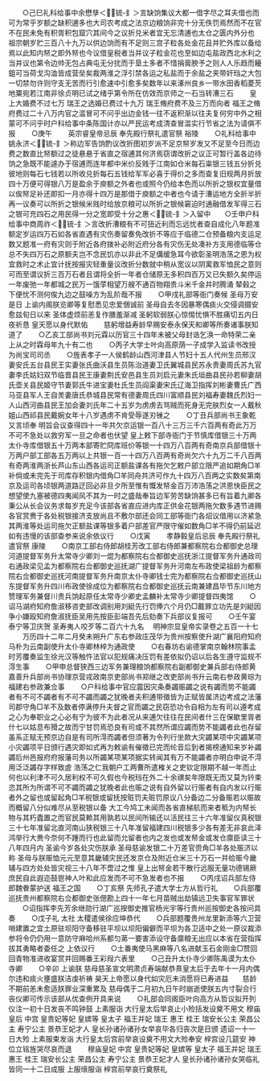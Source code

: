 <!-- { "loadSidebar": true } -->
　　○己巳礼科给事中余懋孳＜锍-釒＞言缺饷集议大都一借字尽之耳夫借也而可为常乎岁额之缺积逋多也大司农考成之法京边粮饷非完十分无佚罚焉然而不在官不在民未免有积胥积包窟穴其间今之议折兑米者宜无忘清逋也太仓之匮内外分也  祖宗朝岁贮三百八十九万以供边饷而有不足则三宫子粒各处金花且并贮外库以备给焉以此知内帑之即外帑也今议借皇税者当并议子粒金花也至如边屯盐政西北水利之当并议也第令边帅无包占典屯无分扰而于垦土多者不惜捐膏腴予之则人人乐趋而耰鉏可当荷戈沟洫皆成营垒矣裁两淮之浮引禁各运之私盐而于余盐之夹带奸珰之大包一切禁勿许则守支无苦而行引愈速中引愈多矣数年以来涿州良乡一带水田香稻菱芡地粟宛若江南非徐贞明已试之绪乎第令所在仿效而京师之一石当转漕三石
　　皇上大婚费不过七万  瑞王之选婚已费过十九万  瑞王脩府费不及三万而向者  福王之脩府费过二十八万内官之滥冒可不问乎出边金钱一往不返积渐以往夫复何穷中外之相蒙可不问乎时户科给事中条陈国计亦以严民运考成清查冒滥实行节省之法为请俱不报
　　○庚午
　　英宗睿皇帝忌辰  奉先殿行祭礼遣官祭  裕陵
　　○礼科给事中姚永济＜锍-釒＞称边军告饷酌议改折图初岁派不足京帑岁发又不足至今日而边费之数直比帑额过之徒悬悬于省直之宿逋其何济焉窃谓改折之议正可暂行盖各边待饷之急既不能遽办于宿逋而连年都中米价反贱于江南如仓米每石粜银三钱五分折兑彼地则每石七钱若以所收兑折每石五钱给军军必喜于得价之多而查复旧规两月折放四十万便可得银八万是盈余于庾额之外者也或照今仍给本色而以所折之银权宜量借以俟帑足补还即扣一月亦得十四万是那借于庾额之中者也今请于漕运地方全折半折再一议奏可以所折之银候米贱时给放京粮可以所折之银候窘迫时通融借发军得三石之银可充四石之用民得一分之宽即受十分之惠＜锍-釒＞入留中　　○壬申户科给事中商周祚＜锍-釒＞言改折漕粮有不可狃近利而忘远忧者查自成化八年题准额定岁运四万石如各省直遇有灾伤奏留奏免改折不等应于临德二仓预备粮内支运足数又题准一府有灾则于附近各府拨补必附近府分各有灾伤无处凑补方支用德临等仓总不失四万石之原额夫岂不念民饥亦以非此不足傋缓急耳今欲彰圣明浩荡之恩为权宜救时之术止宜计抚按报灾轻重量议改折分数就中稍从宽议以阴寓救军恤民之意则可而至谓议折三百万石者且谓将全折一年者仓储原无多积四百万又已失额久矣停运一年废弛一年都城之民万一饿莩相望万艘不通百物翔贵斗米千金并时腾涌  辇毂之下便忧不测何俟九边之鼓噪方为乱阶哉不报
　　○甲戌礼部等衙门奏候  圣母万安是日  上谕内阁朕览卿等复慰悉见忠爱悃诚前  圣母自去冬因暴寒偶痰火交侵调摄安愈兹旬日以来  圣体虚烦前恙复作膳羞渐减  圣躬软弱朕心惊惕忧惧不胜痛切五内日夜祈恳  皇天愿以身代默佑
　　慈躬增益寿龄早赐安泰永保天和卿等所奏诸事朕知道了
　　○乙亥工部尚书刘元霖以历官三十四年未被父母封诰乞涣一命特荣二亲  上从之时霖母年九十有二也
　　○丙子大学士叶向高原荫一子成学入监读书改授为尚宝司司丞
　　○旌表孝子一人侯鹤龄山西河津县人节妇十五人代州生员邢汉妻安氏五台县民王实妻张氏曲沃县生员陈治道妻卫氏翼城县民苏永贵妻周氏苏九官妻李氏姑妇双节临晋县民王康妻荆氏安邑县生员刘启元妻朱氏垣曲县民孙若柳妻胡氏壶关县民姬守节妻郭氏牛进宝妻杜氏生员阎渠妻宋氏辽海卫指挥刘彬妻曹氏广西马亚县军人王自羙妻唐氏恭城县民常有德妻周氏四川富顺县民刘福寿妻魏氏烈妇一人山西河曲县民王加会妻刘氏年二十五岁为虏虏去骂贼而死身无完肤烈女一人戴秋姐山西祁县民戴婉女年十八岁遇虏不肯受辱遂刃锉之
　　○丁丑兵部尚书王象乾又言顷奉  明旨会议查得四十一年共欠京运银一百八十三万三千六百两有奇此万万不可不急处以救穷军一旦之命者也伏望  皇上敕下部寺衙门于节慎库借银三十万两太仆寺库借银五十万两本部寄贮冏库班价等银一十四万八百两有奇南京兵部借银十万两户部工部各五万两以上共银一百一十四万八百两有奇尚欠六十九万二千八百两有奇两淮两浙长芦山东山西各运司正额盐课各有拖欠乞敕户部立限严追如期角□羊补倘或未完先于司库存积银内借角□羊同舟共济可作九十四万八百两之实数矣第南京及运司各顷银两道路迂回必非旦夕所至惟有慨发帑金百万沛浩荡之洪恩快臣民之想望使九塞被德四夷闻风不其为一时之盛哉奉旨边军劳苦缺饷甚多已有旨着九卿各秉公从长会议务求每岁充足今该部各省直应进内库正供金花银两拖欠数多遇节进赐各官赏赉于各处税银接济支放尚且不敷尔部还会同工部等衙门各炤议借用以济紧急其两淮等处运司拖欠正额盐课等银多着户部差官严限守催如数角□羊不得仍前延迟如有违慢的该部查参来说余依议行
　　○戊寅
　　孝静毅皇后忌辰  奉先殿行祭礼遣官祭  康陵
　　○南京工部右侍郎胡桂芳改工部右侍郎兼都察院右佥都御史总理河道提督军务升太常寺少卿刘一焜为都察院右佥都御史巡抚浙江提督军务升通政司右通政梁见孟为都察院右佥都御史巡抚湖广提督军务升河南左布政使梁祖龄为都察院右佥都御史巡抚河南提督军务升南京太仆寺卿钱士完为都察院右佥都御史巡抚山东提督军务升四川布政使徐成位为都察院右佥都御史巡抚云南兼建昌毕节东川地方赞理军务兼督川贵兵饷起原任太常寺少卿史孟麟补太常寺少卿提督四夷馆
　　○诏马湖府知府詹淑移咨吏部改调别用刘綎先行罚俸六个月仍□戴罪立功先是刘綎因争小嫌殴知府詹淑抚臣吴用先按臣彭端吾先后劾奏下兵部议复报可
　　○壬午宴泰宁等卫庆贺  圣寿夷人咬歹等二百六十九名
　明神宗显皇帝实录卷之五百一十七
　　万历四十二年二月癸未朔升广东右参政庄茂华为贵州按察使升湖广襄阳府知府马朴为云南副使升太仆寺卿林梓为通政使
　　○右春坊右谕德掌南京翰林院事孟时芳覆奏监生徐光汉等触忤法官以犯规痛决压罚有差依拟仍诏以后各生遵守监规不淂生事
　　○甲申总督狭西三边军务兼理粮饷都察院右副都御史兼兵部右侍郎黄嘉善升兵部尚书协理京营戎政南京吏部尚书郑继之改吏部尚书升云南右参政黄琮为福建右参政兼佥事
　　○户科给事中官应震因灾条奏蠲赈蠲之说有蠲而势不能蠲者有不可不蠲者有不可不蠲而蠲之犹晚者夫积逋带徵皆为正赋皆属济边考成之法藩司郡守角□羊不及数者停满停升夫督之官而蠲之民窃恐功令自相为左有司以遵考成之心为奉职业之心必有宁为彼不为此者况从来逋欠往往在民间者什三在保歇里胥者什七以姑息布猾之故而宁甘罚焉恐良有司或不其然所谓应蠲而势不能蠲者此也存留虽系正赋无预京边自是有司所淂而蠲者但须著为令列行坐款大灾蠲某项中灾蠲某项小灾蠲项平日颁行遇灾即如式再为敕谕有催徵已完而纶音后到者揭榜通知来岁补蠲蠲后州邑报府府报藩司务以所蠲某项某项据实转闻其有万不能蠲者亦明白申说不淂用泛泛蠲存字样致虗  浩荡之仁我朝户工两曹所遣榷关之吏钦定限期不越一年而止何也以利津不可久居利权不可久假也今税珰在外二十余禩矣年限既无而又莫为钤束恣其所为所谓不可不蠲而蠲之犹晚者此也赈之说有自外留以行赈者有自内发以行赈者外之留也或留起角□羊税银或留抚按赃罚夫赃罚原议八分备边二分备赈若以赈故而概留八分似难尽从至税银以备  大工今鸠工未闻而各省直梯航而来者秪为内帑长物与其朽蠹置之而官民莫赖其用孰若以民间所输还以活民往三十六年准留仪真税银三十七年准留北直河南山狭税银三十八年准留福建四川税银多少各有差无非哀此泽鸿举行大赉今奈何不踵而行也此留而允留者也内之发也或发帑金或发仓廪臣读三十八年四月内  圣谕今岁各处灾伤朕承  圣母慈谕发银二十万差官赍角□羊各处赈济以称  圣母与朕赈恤元元至意其畿辅灾民还发京仓及附近仓米三十万石一并给赈今畿辅与四方处处皆灾视三十八年不啻过之惟  皇上出帑金若干散行远服无量功德锡厥庶民自此遐迩鼓鬯神人叶和此应发而不可不急发者也不报
　　○丙戌诏兵部左侍郎魏餋蒙护送  福王之国
　　○丁亥祭  先师孔子遣大学士方从哲行礼
　　○兵部覆巡抚贵州都察院右佥都御史张偲勘上四十一年七月苗贼出劫镇远卫失事官军罪状
　　○诏指挥李先芳余继勋行湖广巡按御史推官杨光宇等行贵州巡按御史各按问具奏
　　○戊子礼  太社  太稷遣侯徐应坤恭代
　　○兵部题覆贵州龙里新添等六卫营哨建置之宜土原驻坝阳守备移驻平坝以坝阳偏僻而平坝为各卫适中之处一原议裁添参将令仍仍用一意防守麻哈州系都匀苐一要害添设守备廪粮无出应以本省在营指挥拔其勇略者委任之  上依议行
　　○土番夷使马黑麻等八名进献玉石金刚金□赞回回青物准进收宴赏并回赐番王彩叚六表里
　　○己丑升太仆寺少卿陈禹谟为太仆寺卿
　　○辛卯  上谕朕  慈母慈圣宣文明肃贞寿端献恭熹皇太后于去年十一月内偶尔违和痰火壅盛朕洁虔祈祷  昊天上帝愿以身代如灾厄未消愿将已寿进益　　慈龄不期前恙未愈适朕罪业深重累及  慈母偶于二月初九日午时崩逝使朕五内寸裂合行丧仪卿可传示该部从优查例开具来说
　　○礼部会同阁臣叶向高方从哲议拟开列仪注一初十日发丧不鸣钟鼓  上素服诣  大行皇太后举哀止小殓括发设奠不用文  穆庙皇后  中宫  皇贵妃等妃  皇嫔等  皇太子  福王并妃  瑞王  惠王  桂王  瑞安长公主  荣昌公主  寿宁公主  景恭王妃才人  皇长孙诸孙诸孙女举哀毕各归丧次是日颁  遗诏一十一日大殓  上素服束发诣  大行皇太后宫前举哀设奠不用文大殓奉安  梓宫设几筵安  神位立铭旌哭尽哀而退
　　穆庙皇妃  中宫  皇贵妃等妃  皇嫔等  皇太子  福王并妃  瑞王  惠王  桂王  瑞安长公主  荣昌公主  寿宁公主  景恭王妃才人  皇长孙诸孙诸孙女哭临礼皆同一十二日成服  上服缞服诣  梓宫前举哀行奠祭礼
